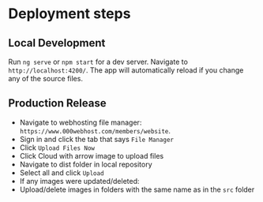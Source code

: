 # Deployment steps

## Local Development

Run `ng serve` or `npm start` for a dev server. Navigate to `http://localhost:4200/`. The app will automatically reload if you change any of the source files.

## Production Release

- Navigate to webhosting file manager: `https://www.000webhost.com/members/website`.
- Sign in and click the tab that says `File Manager`
- Click `Upload Files Now`
- Click Cloud with arrow image to upload files
- Navigate to dist folder in local repository
- Select all and click `Upload`
- If any images were updated/deleted:
 - Upload/delete images in folders with the same name as in the `src` folder
